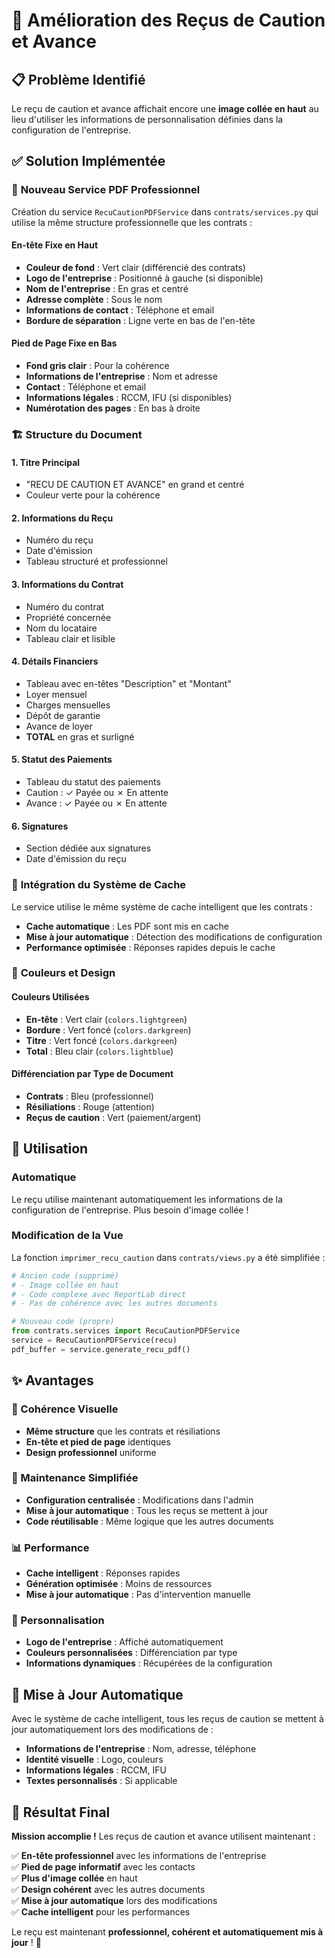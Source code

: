 # 🧾 Amélioration des Reçus de Caution et Avance

## 📋 Problème Identifié

Le reçu de caution et avance affichait encore une **image collée en haut** au lieu d'utiliser les informations de personnalisation définies dans la configuration de l'entreprise.

## ✅ Solution Implémentée

### 🎯 **Nouveau Service PDF Professionnel**

Création du service `RecuCautionPDFService` dans `contrats/services.py` qui utilise la même structure professionnelle que les contrats :

#### **En-tête Fixe en Haut**
- **Couleur de fond** : Vert clair (différencié des contrats)
- **Logo de l'entreprise** : Positionné à gauche (si disponible)
- **Nom de l'entreprise** : En gras et centré
- **Adresse complète** : Sous le nom
- **Informations de contact** : Téléphone et email
- **Bordure de séparation** : Ligne verte en bas de l'en-tête

#### **Pied de Page Fixe en Bas**
- **Fond gris clair** : Pour la cohérence
- **Informations de l'entreprise** : Nom et adresse
- **Contact** : Téléphone et email
- **Informations légales** : RCCM, IFU (si disponibles)
- **Numérotation des pages** : En bas à droite

### 🏗️ **Structure du Document**

#### **1. Titre Principal**
- "RECU DE CAUTION ET AVANCE" en grand et centré
- Couleur verte pour la cohérence

#### **2. Informations du Reçu**
- Numéro du reçu
- Date d'émission
- Tableau structuré et professionnel

#### **3. Informations du Contrat**
- Numéro du contrat
- Propriété concernée
- Nom du locataire
- Tableau clair et lisible

#### **4. Détails Financiers**
- Tableau avec en-têtes "Description" et "Montant"
- Loyer mensuel
- Charges mensuelles
- Dépôt de garantie
- Avance de loyer
- **TOTAL** en gras et surligné

#### **5. Statut des Paiements**
- Tableau du statut des paiements
- Caution : ✓ Payée ou ✗ En attente
- Avance : ✓ Payée ou ✗ En attente

#### **6. Signatures**
- Section dédiée aux signatures
- Date d'émission du reçu

### 🔄 **Intégration du Système de Cache**

Le service utilise le même système de cache intelligent que les contrats :

- **Cache automatique** : Les PDF sont mis en cache
- **Mise à jour automatique** : Détection des modifications de configuration
- **Performance optimisée** : Réponses rapides depuis le cache

### 🎨 **Couleurs et Design**

#### **Couleurs Utilisées**
- **En-tête** : Vert clair (`colors.lightgreen`)
- **Bordure** : Vert foncé (`colors.darkgreen`)
- **Titre** : Vert foncé (`colors.darkgreen`)
- **Total** : Bleu clair (`colors.lightblue`)

#### **Différenciation par Type de Document**
- **Contrats** : Bleu (professionnel)
- **Résiliations** : Rouge (attention)
- **Reçus de caution** : Vert (paiement/argent)

## 🚀 **Utilisation**

### **Automatique**
Le reçu utilise maintenant automatiquement les informations de la configuration de l'entreprise. Plus besoin d'image collée !

### **Modification de la Vue**
La fonction `imprimer_recu_caution` dans `contrats/views.py` a été simplifiée :

```python
# Ancien code (supprimé)
# - Image collée en haut
# - Code complexe avec ReportLab direct
# - Pas de cohérence avec les autres documents

# Nouveau code (propre)
from contrats.services import RecuCautionPDFService
service = RecuCautionPDFService(recu)
pdf_buffer = service.generate_recu_pdf()
```

## ✨ **Avantages**

### **🎯 Cohérence Visuelle**
- **Même structure** que les contrats et résiliations
- **En-tête et pied de page** identiques
- **Design professionnel** uniforme

### **🔧 Maintenance Simplifiée**
- **Configuration centralisée** : Modifications dans l'admin
- **Mise à jour automatique** : Tous les reçus se mettent à jour
- **Code réutilisable** : Même logique que les autres documents

### **📊 Performance**
- **Cache intelligent** : Réponses rapides
- **Génération optimisée** : Moins de ressources
- **Mise à jour automatique** : Pas d'intervention manuelle

### **🎨 Personnalisation**
- **Logo de l'entreprise** : Affiché automatiquement
- **Couleurs personnalisées** : Différenciation par type
- **Informations dynamiques** : Récupérées de la configuration

## 🔄 **Mise à Jour Automatique**

Avec le système de cache intelligent, tous les reçus de caution se mettent à jour automatiquement lors des modifications de :

- **Informations de l'entreprise** : Nom, adresse, téléphone
- **Identité visuelle** : Logo, couleurs
- **Informations légales** : RCCM, IFU
- **Textes personnalisés** : Si applicable

## 🎉 **Résultat Final**

**Mission accomplie !** Les reçus de caution et avance utilisent maintenant :

✅ **En-tête professionnel** avec les informations de l'entreprise  
✅ **Pied de page informatif** avec les contacts  
✅ **Plus d'image collée** en haut  
✅ **Design cohérent** avec les autres documents  
✅ **Mise à jour automatique** lors des modifications  
✅ **Cache intelligent** pour les performances  

Le reçu est maintenant **professionnel, cohérent et automatiquement mis à jour** ! 🚀
